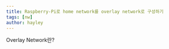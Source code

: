 ```yaml
---
title: Raspberry-Pi로 home network를 overlay network로 구성하기
tags: [nw]
author: hayley
---
```

<!DOCTYPE html>
<html>
  <head>
    <title>Raspberry-Pi로 home network를 overlay network로 구성하기</title>
  </head>
  <body>
    <p>Overlay Network란?</p>
  </body>
</html>


